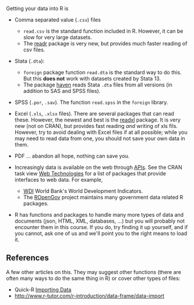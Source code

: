 <!--
title: Loading Data in R
-->

Getting your data into R is 

- Comma separated value (`.csv`) files

    - `read.csv` is the standard function included in R. However, it can be slow for very large datasets.
	- The [readr](https://github.com/hadley/readr) package is very new, but provides much faster reading of csv files.
	
- Stata (`.dta`):

    - `foreign` package function `read.dta` is the standard way to do this.
	  But this **does not** work with datasets created by Stata 13.
	- The package [haven](https://github.com/hadley/haven/) reads Stata `.dta` files from all versions (in addition to SAS and SPSS files).

- SPSS (`.por`, `.sav`). The function `read.spss` in the `foreign` library.
- Excel (`.xls`, `.xlsx` files). There are several packages that can read these. However, the newest and best is the [readxl](https://github.com/hadley/readxl) package. It is very new (not on CRAN), but provides fast reading *and* writing of xls fils. However, try to avoid dealing with Excel files if at all possible; while you may need to read data from one, you should not save your own data in them.
- PDF ... abandon all hope, nothing can save you.
- Increasingly data is available on the web through [APIs](https://en.wikipedia.org/wiki/Application_programming_interface). See the CRAN task view [Web Technologies](https://cran.r-project.org/web/views/WebTechnologies.html) for a list of packages that provide interfaces to web data. For example,

    - [WDI](https://cran.r-project.org/web/packages/WDI/index.html) World Bank's World Development Indicators.
	- The [ROpenGov](http://ropengov.github.io/) project maintains many government data related R packages.

- R has functions and packages to handle many more types of data and documents (json, HTML, XML, databases, ...) but you will probably not encounter them in this course. If you do, try finding it up yourself, and if you cannot, ask one of us and we'll point you to the right means to load it.

## References

A few other articles on this. They may suggest other functions (there are often many ways to do the same thing in R) or cover other types of files:

- Quick-R [Importing Data](http://www.statmethods.net/input/importingdata.html)
- http://www.r-tutor.com/r-introduction/data-frame/data-import
